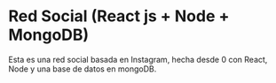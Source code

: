 # Red Social (React js + Node + MongoDB)

Esta es una red social basada en Instagram, hecha desde 0 con React, Node y una base de datos en mongoDB.